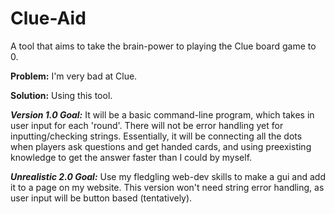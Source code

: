 # Clue-Aid
A tool that aims to take the brain-power to playing the Clue board game to 0.

**Problem:** I'm very bad at Clue.

**Solution:** Using this tool.


***Version 1.0 Goal:***
It will be a basic command-line program, which takes in user input for each 'round'.
There will not be error handling yet for inputting/checking strings.
Essentially, it will be connecting all the dots when players ask questions and get handed cards,
and using preexisting knowledge to get the answer faster than I could by myself.


***Unrealistic 2.0 Goal:***
Use my fledgling web-dev skills to make a gui and add it to a page on my website.
This version won't need string error handling, as user input will be button based (tentatively).
